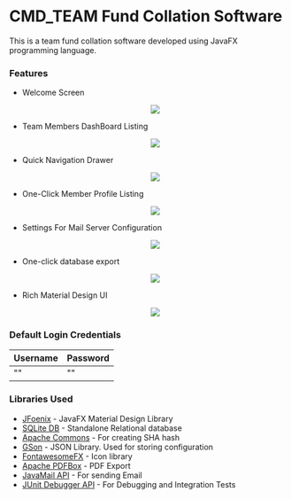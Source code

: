 # CMD_TEAM Fund Collation Software

This is a team fund collation software developed using JavaFX programming language.

### Features
* Welcome Screen
  <p align="center">
   <img src=https://imgur.com/xZYQdg6.png>
  </p>
* Team Members DashBoard Listing
  <p align="center">
   <img src=https://imgur.com/lII1HHP.png>
  </p>  
* Quick Navigation Drawer
  <p align="center">
   <img src=https://imgur.com/i4BKqSu.png>
  </p> 
* One-Click Member Profile Listing
  <p align="center">
   <img src=https://imgur.com/FCspQMI.png>
  </p> 
* Settings For Mail Server Configuration
  <p align="center">
   <img src=https://imgur.com/HlWuJr6.png>
  </p> 
* One-click database export
  <p align="center">
   <img src=https://imgur.com/t3xWalH.png>
  </p> 
* Rich Material Design UI
  <p align="center">
   <img src=https://imgur.com/uegvuwU.png>
  </p>  

### Default Login Credentials
| Username  | Password |
| ------------- | ------------- |
| ""  | ""  |

### Libraries Used
  * [JFoenix](https://github.com/jfoenixadmin/JFoenix) - JavaFX Material Design Library
  * [SQLite DB](https://www.sqlite.org/download.html) - Standalone Relational database
  * [Apache Commons](https://commons.apache.org/) - For creating SHA hash
  * [GSon](https://github.com/google/gson) - JSON Library. Used for storing configuration
  * [FontawesomeFX](https://bitbucket.org/Jerady/fontawesomefx) - Icon library
  * [Apache PDFBox](https://pdfbox.apache.org/) - PDF Export
  * [JavaMail API](http://www.oracle.com/technetwork/java/javamail/index.html) - For sending Email
  * [JUnit Debugger API](http://www.java2s.com/Code/Jar/j/Downloadjunit4jar.htm) - For Debugging and Integration Tests
